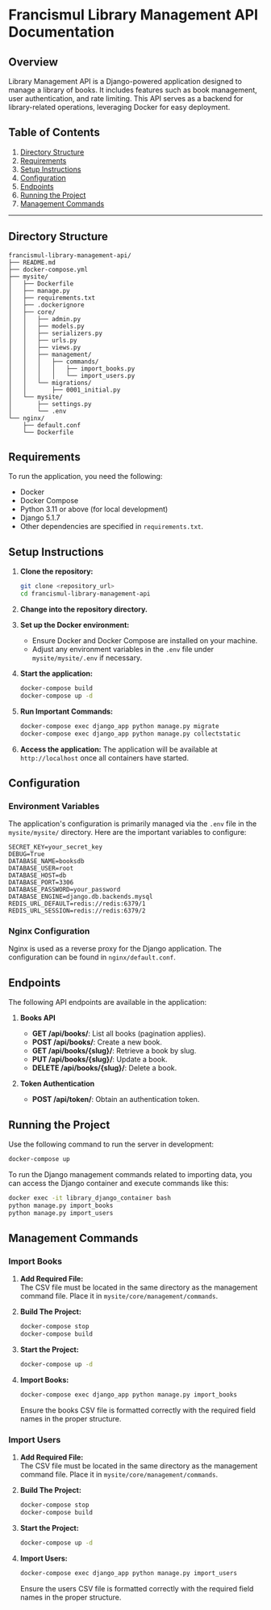 # Francismul Library Management API Documentation

## Overview

Library Management API is a Django-powered application designed to manage a library of books. It includes features such as book management, user authentication, and rate limiting. This API serves as a backend for library-related operations, leveraging Docker for easy deployment.

## Table of Contents

1. [Directory Structure](#directory-structure)
2. [Requirements](#requirements)
3. [Setup Instructions](#setup-instructions)
4. [Configuration](#configuration)
5. [Endpoints](#endpoints)
6. [Running the Project](#running-the-project)
7. [Management Commands](#management-commands)

---

## Directory Structure

```
francismul-library-management-api/
├── README.md
├── docker-compose.yml
├── mysite/
│   ├── Dockerfile
│   ├── manage.py
│   ├── requirements.txt
│   ├── .dockerignore
│   ├── core/
│   │   ├── admin.py
│   │   ├── models.py
│   │   ├── serializers.py
│   │   ├── urls.py
│   │   ├── views.py
│   │   ├── management/
│   │   │   ├── commands/
│   │   │   │   ├── import_books.py
│   │   │   │   └── import_users.py
│   │   └── migrations/
│   │       ├── 0001_initial.py
│   └── mysite/
│       ├── settings.py
│       └── .env
└── nginx/
    ├── default.conf
    └── Dockerfile
```

## Requirements

To run the application, you need the following:

- Docker
- Docker Compose
- Python 3.11 or above (for local development)
- Django 5.1.7
- Other dependencies are specified in `requirements.txt`.

## Setup Instructions

1. **Clone the repository:**

   ```bash
   git clone <repository_url>
   cd francismul-library-management-api
   ```

2. **Change into the repository directory.**

3. **Set up the Docker environment:**

   - Ensure Docker and Docker Compose are installed on your machine.
   - Adjust any environment variables in the `.env` file under `mysite/mysite/.env` if necessary.

4. **Start the application:**

   ```bash
   docker-compose build
   docker-compose up -d
   ```

5. **Run Important Commands:**

   ```bash
   docker-compose exec django_app python manage.py migrate
   docker-compose exec django_app python manage.py collectstatic
   ```

6. **Access the application:**
   The application will be available at `http://localhost` once all containers have started.

## Configuration

### Environment Variables

The application's configuration is primarily managed via the `.env` file in the `mysite/mysite/` directory. Here are the important variables to configure:

```env
SECRET_KEY=your_secret_key
DEBUG=True
DATABASE_NAME=booksdb
DATABASE_USER=root
DATABASE_HOST=db
DATABASE_PORT=3306
DATABASE_PASSWORD=your_password
DATABASE_ENGINE=django.db.backends.mysql
REDIS_URL_DEFAULT=redis://redis:6379/1
REDIS_URL_SESSION=redis://redis:6379/2
```

### Nginx Configuration

Nginx is used as a reverse proxy for the Django application. The configuration can be found in `nginx/default.conf`.

## Endpoints

The following API endpoints are available in the application:

1. **Books API**

   - **GET /api/books/**: List all books (pagination applies).
   - **POST /api/books/**: Create a new book.
   - **GET /api/books/{slug}/**: Retrieve a book by slug.
   - **PUT /api/books/{slug}/**: Update a book.
   - **DELETE /api/books/{slug}/**: Delete a book.

2. **Token Authentication**
   - **POST /api/token/**: Obtain an authentication token.

## Running the Project

Use the following command to run the server in development:

```bash
docker-compose up
```

To run the Django management commands related to importing data, you can access the Django container and execute commands like this:

```bash
docker exec -it library_django_container bash
python manage.py import_books
python manage.py import_users
```

## Management Commands

### Import Books

1. **Add Required File:**  
   The CSV file must be located in the same directory as the management command file. Place it in `mysite/core/management/commands`.

2. **Build The Project:**

   ```bash
   docker-compose stop
   docker-compose build
   ```

3. **Start the Project:**

   ```bash
   docker-compose up -d
   ```

4. **Import Books:**

   ```bash
   docker-compose exec django_app python manage.py import_books
   ```

   Ensure the books CSV file is formatted correctly with the required field names in the proper structure.

### Import Users

1. **Add Required File:**  
   The CSV file must be located in the same directory as the management command file. Place it in `mysite/core/management/commands`.

2. **Build The Project:**

   ```bash
   docker-compose stop
   docker-compose build
   ```

3. **Start the Project:**

   ```bash
   docker-compose up -d
   ```

4. **Import Users:**

   ```bash
   docker-compose exec django_app python manage.py import_users
   ```

   Ensure the users CSV file is formatted correctly with the required field names in the proper structure.
